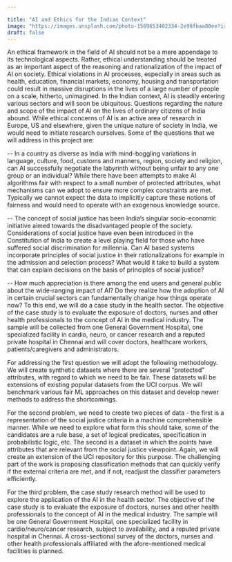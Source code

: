 ```yaml
---

title: "AI and Ethics for the Indian Context"
image: "https://images.unsplash.com/photo-1569653402334-2e98fbaa80ee?ixlib=rb-1.2.1&ixid=MnwxMjA3fDB8MHxwaG90by1wYWdlfHx8fGVufDB8fHx8&auto=format&fit=crop&w=1631&q=80"
draft: false
---
```


An ethical framework in the field of AI should not be a mere appendage to its technological aspects. Rather, ethical understanding should be treated as an important aspect of the reasoning and rationalization of the impact of AI on society. Ethical violations in AI processes, especially in areas such as health, education, financial markets, economy, housing and transportation could result in massive disruptions in the lives of a large number of people on a scale, hitherto, unimagined. In the Indian context, AI is steadily entering various sectors and will soon be ubiquitous. Questions regarding the nature and scope of the impact of AI on the lives of ordinary citizens of India abound. While ethical concerns of AI is an active area of research in Europe, US and elsewhere, given the unique nature of society in India, we would need to initiate research ourselves. Some of the questions that we will address in this project are:

-- In a country as diverse as India with mind-boggling variations in language, culture, food, customs and manners, region, society and religion, can AI successfully negotiate the labyrinth without being unfair to any one group or an individual? While there have been attempts to make AI algorithms fair with respect to a small number of protected attributes, what mechanisms can we adopt to ensure more complex constraints are met. Typically we cannot expect the data to implicitly capture these notions of fairness and would need to operate with an exogenous knowledge source.

-- The concept of social justice has been India’s singular socio-economic initiative aimed towards the disadvantaged people of the society. Considerations of social justice have even been introduced in the Constitution of India to create a level playing field for those who have suffered social discrimination for millennia. Can AI based systems incorporate principles of social justice in their rationalizations for example in the admission and selection process? What would it take to build a system that can explain decisions on the basis of principles of social justice?

-- How much appreciation is there among the end users and general public about the wide-ranging impact of AI? Do they realize how the adoption of AI in certain crucial sectors can fundamentally change how things operate now? To this end, we will do a case study in the health sector. The objective of the case study is to evaluate the exposure of doctors, nurses and other health professionals to the concept of AI in the medical industry. The sample will be collected from one General Government Hospital, one specialized facility in cardio, neuro, or cancer research and a reputed private hospital in Chennai and will cover doctors, healthcare workers, patients/caregivers and administrators.

For addressing the first question we will adopt the following methodology. We will create synthetic datasets where there are several “protected” attributes, with regard to which we need to be fair. These datasets will be extensions of existing popular datasets from the UCI corpus. We will benchmark various fair ML approaches on this dataset and develop newer methods to address the shortcomings.

For the second problem, we need to create two pieces of data - the first is a representation of the social justice criteria in a machine comprehensible manner. While we need to explore what form this should take, some of the candidates are a rule base, a set of logical predicates, specification in probabilistic logic, etc. The second is a dataset in which the points have attributes that are relevant from the social justice viewpoint. Again, we will create an extension of the UCI repository for this purpose. The challenging part of the work is proposing classification methods that can quickly verify if the external criteria are met, and if not, readjust the classifier parameters efficiently.

For the third problem, the case study research method will be used to explore the application of the AI in the health sector. The objective of the case study is to evaluate the exposure of doctors, nurses and other health professionals to the concept of AI in the medical industry. The sample will be one General Government Hospital, one specialized facility in cardio/neuro/cancer research, subject to availability, and a reputed private hospital in Chennai. A cross-sectional survey of the doctors, nurses and other health professionals affiliated with the afore-mentioned medical facilities is planned.